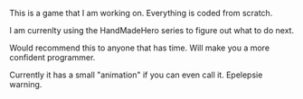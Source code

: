 This is a game that I am working on. Everything is coded from scratch. 

I am currenlty using the HandMadeHero series to figure out what to do next. 

Would recommend this to anyone that has time. Will make you a more confident programmer.

Currently it has a small "animation" if you can even call it. Epelepsie warning. 
